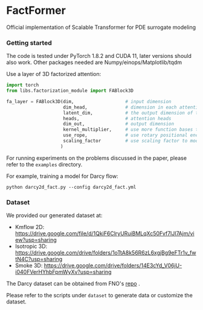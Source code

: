 # FactFormer
Official implementation of Scalable Transformer for PDE surrogate modeling

### Getting started

The code is tested under PyTorch 1.8.2 and CUDA 11, later versions should also work. Other packages needed are Numpy/einops/Matplotlib/tqdm

Use a layer of 3D factorized attention:

```python
import torch
from libs.factorization_module import FABlock3D

fa_layer = FABlock3D(dim,                   # input dimension
                     dim_head,              # dimension in each attention head, will be expanded by the kernel_multiplier when computing kernel: d = dim_head * kernel_multiplier
                     latent_dim,            # the output dimension of the projection operator
                     heads,                 # attention heads
                     dim_out,               # output dimension
                     kernel_multiplier,     # use more function bases to computer kernel: k(x_i, x_j)=\sum_{c}^dq_c(x_i)k_c(x_j)    
                     use_rope,              # use rotary positional encoding or not, by default True
                     scaling_factor         # use scaling factor to modulate the kernel, an example is 1/ sqrt(d) like scaled-dot product attention, by default is: 1
                    )
```

For running experiments on the problems discussed in the paper, please refer to the ```examples``` directory. 

For example, training a model for Darcy flow:

```python darcy2d_fact.py --config darcy2d_fact.yml```

### Dataset

We provided our generated dataset at: 
* Kmflow 2D: https://drive.google.com/file/d/1QkiF6ClryURuiBMLqXc50Fvf7lJI7Ajm/view?usp=sharing
* Isotropic 3D: https://drive.google.com/drive/folders/1oTtA8k56R6zL6xgjBg9eFTr1v_fwtN4C?usp=sharing
* Smoke 3D: https://drive.google.com/drive/folders/14E3cYd_V06jU-i040FVerHYhbFpmWyXv?usp=sharing

The Darcy dataset can be obtained from FNO's [repo](https://github.com/neuraloperator/neuraloperator/tree/master) .

Please refer to the scripts under ```dataset``` to generate data or customize the dataset.


